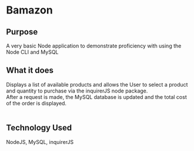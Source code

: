 # Bamazon

  ## Purpose
  A very basic Node application to demonstrate proficiency with using the Node CLI and MySQL

 ## What it does
  Displays a list of available products and allows the User to select a product and quantity to purchase via the inquirerJS node package.<br>
  After a request is made, the MySQL database is updated and the total cost of the order is displayed.<br><br>

## Technology Used
  NodeJS, MySQL, inquirerJS